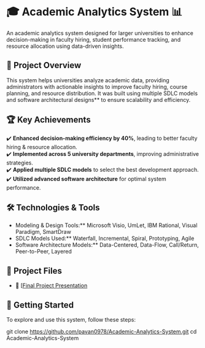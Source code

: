 # 🎓 Academic Analytics System 📊  

An academic analytics system designed for larger universities to enhance decision-making in faculty hiring, student performance tracking, and resource allocation using data-driven insights.

## 📌 Project Overview  
This system helps universities analyze academic data, providing administrators with actionable insights to improve faculty hiring, course planning, and resource distribution. It was built using multiple SDLC models and software architectural designs** to ensure scalability and efficiency.

## 🏆 Key Achievements  
✔️ **Enhanced decision-making efficiency by 40%**, leading to better faculty hiring & resource allocation.  
✔️ **Implemented across 5 university departments**, improving administrative strategies.  
✔️ **Applied multiple SDLC models** to select the best development approach.  
✔️ **Utilized advanced software architecture** for optimal system performance.  

## 🛠️ Technologies & Tools  
- Modeling & Design Tools:** Microsoft Visio, UmLet, IBM Rational, Visual Paradigm, SmartDraw  
- SDLC Models Used:** Waterfall, Incremental, Spiral, Prototyping, Agile  
- Software Architecture Models:** Data-Centered, Data-Flow, Call/Return, Peer-to-Peer, Layered  

## 📄 Project Files    
- 📂 [[Final Project Presentation ](https://github.com/pavan0978/Academic-Analytics-System/blob/main/Final%20Project%20Presentation.pdf)

## 🚀 Getting Started  
To explore and use this system, follow these steps:  

   git clone https://github.com/pavan0978/Academic-Analytics-System.git
   cd Academic-Analytics-System
